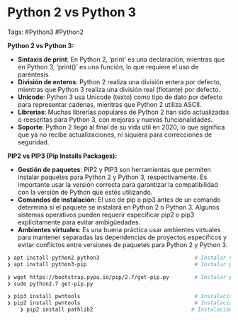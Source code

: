 # Python 2 vs Python 3

Tags: #Python3 #Python2

**Python 2 vs Python 3:**

- **Sintaxis de print**: En Python 2, ‘print’ es una declaración, mientras que en Python 3, ‘print()’ es una función, lo que requiere el uso de paréntesis.
- **División de enteros**: Python 2 realiza una división entera por defecto, mientras que Python 3 realiza una división real (flotante) por defecto.
- **Unicode**: Python 3 usa Unicode (texto) como tipo de dato por defecto para representar cadenas, mientras que Python 2 utiliza ASCII.
- **Librerías**: Muchas librerías populares de Python 2 han sido actualizadas o reescritas para Python 3, con mejoras y nuevas funcionalidades.
- **Soporte**: Python 2 llegó al final de su vida útil en 2020, lo que significa que ya no recibe actualizaciones, ni siquiera para correcciones de seguridad.

**PIP2 vs PIP3 (Pip Installs Packages):**

- **Gestión de paquetes**: PIP2 y PIP3 son herramientas que permiten instalar paquetes para Python 2 y Python 3, respectivamente. Es importante usar la versión correcta para garantizar la compatibilidad con la versión de Python que estés utilizando.
- **Comandos de instalación**: El uso de pip o pip3 antes de un comando determina si el paquete se instalará en Python 2 o Python 3. Algunos sistemas operativos pueden requerir especificar pip2 o pip3 explícitamente para evitar ambigüedades.
- **Ambientes virtuales**: Es una buena práctica usar ambientes virtuales para mantener separadas las dependencias de proyectos específicos y evitar conflictos entre versiones de paquetes para Python 2 y Python 3.

```bash 
❯ apt install python2 python3                              # Instalar Python 2 y 3 en Linux
❯ apt install python3-pip                                  # Instalar pip3

❯ wget https://bootstrap.pypa.io/pip/2.7/get-pip.py        # Instalar pip2
❯ sudo python2.7 get-pip.py

❯ pip3 install pwntools                                    # Instalación de Pwntools Python3
❯ pip2 install pwntools                                    # Instalación de Pwntools Python2
	❯ pip2 install pathlib2                               # Instalación del complemento para usar las librerias de Pwntools
```